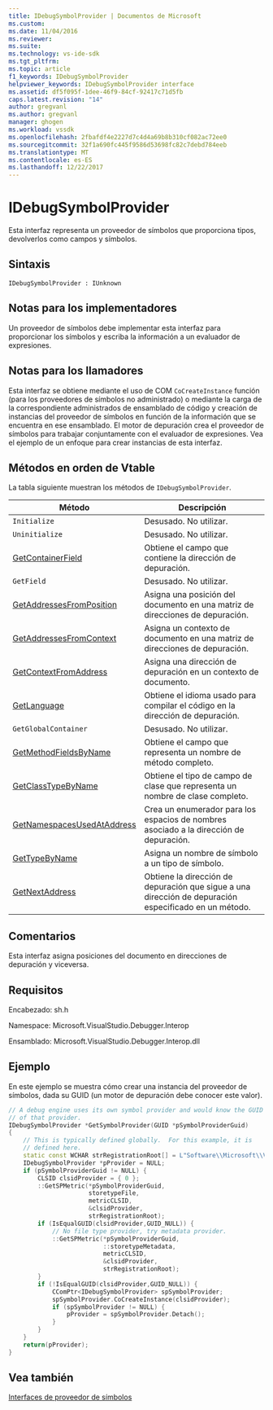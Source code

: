 ```yaml
---
title: IDebugSymbolProvider | Documentos de Microsoft
ms.custom: 
ms.date: 11/04/2016
ms.reviewer: 
ms.suite: 
ms.technology: vs-ide-sdk
ms.tgt_pltfrm: 
ms.topic: article
f1_keywords: IDebugSymbolProvider
helpviewer_keywords: IDebugSymbolProvider interface
ms.assetid: df5f095f-1dee-46f9-84cf-92417c71d5fb
caps.latest.revision: "14"
author: gregvanl
ms.author: gregvanl
manager: ghogen
ms.workload: vssdk
ms.openlocfilehash: 2fbafdf4e2227d7c4d4a69b8b310cf082ac72ee0
ms.sourcegitcommit: 32f1a690fc445f9586d53698fc82c7debd784eeb
ms.translationtype: MT
ms.contentlocale: es-ES
ms.lasthandoff: 12/22/2017
---
```

# <a name="idebugsymbolprovider"></a>IDebugSymbolProvider
Esta interfaz representa un proveedor de símbolos que proporciona tipos, devolverlos como campos y símbolos.  
  
## <a name="syntax"></a>Sintaxis  
  
```  
IDebugSymbolProvider : IUnknown  
```  
  
## <a name="notes-for-implementers"></a>Notas para los implementadores  
 Un proveedor de símbolos debe implementar esta interfaz para proporcionar los símbolos y escriba la información a un evaluador de expresiones.  
  
## <a name="notes-for-callers"></a>Notas para los llamadores  
 Esta interfaz se obtiene mediante el uso de COM `CoCreateInstance` función (para los proveedores de símbolos no administrado) o mediante la carga de la correspondiente administrados de ensamblado de código y creación de instancias del proveedor de símbolos en función de la información que se encuentra en ese ensamblado. El motor de depuración crea el proveedor de símbolos para trabajar conjuntamente con el evaluador de expresiones. Vea el ejemplo de un enfoque para crear instancias de esta interfaz.  
  
## <a name="methods-in-vtable-order"></a>Métodos en orden de Vtable  
 La tabla siguiente muestran los métodos de `IDebugSymbolProvider`.  
  
|Método|Descripción|  
|------------|-----------------|  
|`Initialize`|Desusado. No utilizar.|  
|`Uninitialize`|Desusado. No utilizar.|  
|[GetContainerField](../../../extensibility/debugger/reference/idebugsymbolprovider-getcontainerfield.md)|Obtiene el campo que contiene la dirección de depuración.|  
|`GetField`|Desusado. No utilizar.|  
|[GetAddressesFromPosition](../../../extensibility/debugger/reference/idebugsymbolprovider-getaddressesfromposition.md)|Asigna una posición del documento en una matriz de direcciones de depuración.|  
|[GetAddressesFromContext](../../../extensibility/debugger/reference/idebugsymbolprovider-getaddressesfromcontext.md)|Asigna un contexto de documento en una matriz de direcciones de depuración.|  
|[GetContextFromAddress](../../../extensibility/debugger/reference/idebugsymbolprovider-getcontextfromaddress.md)|Asigna una dirección de depuración en un contexto de documento.|  
|[GetLanguage](../../../extensibility/debugger/reference/idebugsymbolprovider-getlanguage.md)|Obtiene el idioma usado para compilar el código en la dirección de depuración.|  
|`GetGlobalContainer`|Desusado. No utilizar.|  
|[GetMethodFieldsByName](../../../extensibility/debugger/reference/idebugsymbolprovider-getmethodfieldsbyname.md)|Obtiene el campo que representa un nombre de método completo.|  
|[GetClassTypeByName](../../../extensibility/debugger/reference/idebugsymbolprovider-getclasstypebyname.md)|Obtiene el tipo de campo de clase que representa un nombre de clase completo.|  
|[GetNamespacesUsedAtAddress](../../../extensibility/debugger/reference/idebugsymbolprovider-getnamespacesusedataddress.md)|Crea un enumerador para los espacios de nombres asociado a la dirección de depuración.|  
|[GetTypeByName](../../../extensibility/debugger/reference/idebugsymbolprovider-gettypebyname.md)|Asigna un nombre de símbolo a un tipo de símbolo.|  
|[GetNextAddress](../../../extensibility/debugger/reference/idebugsymbolprovider-getnextaddress.md)|Obtiene la dirección de depuración que sigue a una dirección de depuración especificado en un método.|  
  
## <a name="remarks"></a>Comentarios  
 Esta interfaz asigna posiciones del documento en direcciones de depuración y viceversa.  
  
## <a name="requirements"></a>Requisitos  
 Encabezado: sh.h  
  
 Namespace: Microsoft.VisualStudio.Debugger.Interop  
  
 Ensamblado: Microsoft.VisualStudio.Debugger.Interop.dll  
  
## <a name="example"></a>Ejemplo  
 En este ejemplo se muestra cómo crear una instancia del proveedor de símbolos, dada su GUID (un motor de depuración debe conocer este valor).  
  
```cpp  
// A debug engine uses its own symbol provider and would know the GUID  
// of that provider.  
IDebugSymbolProvider *GetSymbolProvider(GUID *pSymbolProviderGuid)  
{  
    // This is typically defined globally.  For this example, it is  
    // defined here.  
    static const WCHAR strRegistrationRoot[] = L"Software\\Microsoft\\VisualStudio\\8.0Exp";  
    IDebugSymbolProvider *pProvider = NULL;  
    if (pSymbolProviderGuid != NULL) {  
        CLSID clsidProvider = { 0 };  
        ::GetSPMetric(*pSymbolProviderGuid,  
                      storetypeFile,  
                      metricCLSID,  
                      &clsidProvider,  
                      strRegistrationRoot);  
        if (IsEqualGUID(clsidProvider,GUID_NULL)) {  
            // No file type provider, try metadata provider.  
            ::GetSPMetric(*pSymbolProviderGuid,  
                          ::storetypeMetadata,  
                          metricCLSID,  
                          &clsidProvider,  
                          strRegistrationRoot);  
        }  
        if (!IsEqualGUID(clsidProvider,GUID_NULL)) {  
            CComPtr<IDebugSymbolProvider> spSymbolProvider;  
            spSymbolProvider.CoCreateInstance(clsidProvider);  
            if (spSymbolProvider != NULL) {  
                pProvider = spSymbolProvider.Detach();  
            }  
        }  
    }  
    return(pProvider);  
}  
```  
  
## <a name="see-also"></a>Vea también  
 [Interfaces de proveedor de símbolos](../../../extensibility/debugger/reference/symbol-provider-interfaces.md)